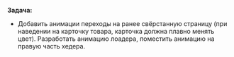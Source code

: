 **Задача:**
- Добавить анимации переходы на ранее свёрстанную страницу (при наведении на карточку товара, карточка должна плавно менять цвет). Разработать анимацию лоадера, поместить анимацию на правую часть хедера.